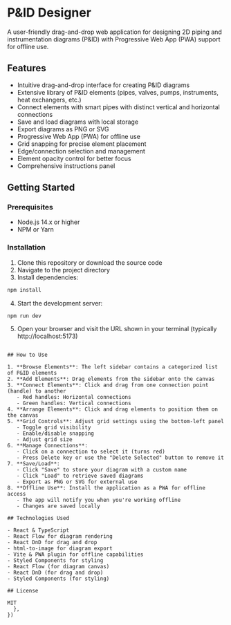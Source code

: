 # P&ID Designer

A user-friendly drag-and-drop web application for designing 2D piping and instrumentation diagrams (P&ID) with Progressive Web App (PWA) support for offline use.

## Features

- Intuitive drag-and-drop interface for creating P&ID diagrams
- Extensive library of P&ID elements (pipes, valves, pumps, instruments, heat exchangers, etc.)
- Connect elements with smart pipes with distinct vertical and horizontal connections
- Save and load diagrams with local storage
- Export diagrams as PNG or SVG
- Progressive Web App (PWA) for offline use
- Grid snapping for precise element placement
- Edge/connection selection and management
- Element opacity control for better focus
- Comprehensive instructions panel

## Getting Started

### Prerequisites

- Node.js 14.x or higher
- NPM or Yarn

### Installation

1. Clone this repository or download the source code
2. Navigate to the project directory
3. Install dependencies:

```bash
npm install
```

4. Start the development server:

```bash
npm run dev
```

5. Open your browser and visit the URL shown in your terminal (typically http://localhost:5173)
```

## How to Use

1. **Browse Elements**: The left sidebar contains a categorized list of P&ID elements
2. **Add Elements**: Drag elements from the sidebar onto the canvas
3. **Connect Elements**: Click and drag from one connection point (handle) to another
   - Red handles: Horizontal connections
   - Green handles: Vertical connections
4. **Arrange Elements**: Click and drag elements to position them on the canvas
5. **Grid Controls**: Adjust grid settings using the bottom-left panel
   - Toggle grid visibility
   - Enable/disable snapping
   - Adjust grid size
6. **Manage Connections**: 
   - Click on a connection to select it (turns red)
   - Press Delete key or use the "Delete Selected" button to remove it
7. **Save/Load**: 
   - Click "Save" to store your diagram with a custom name
   - Click "Load" to retrieve saved diagrams
   - Export as PNG or SVG for external use
8. **Offline Use**: Install the application as a PWA for offline access
   - The app will notify you when you're working offline
   - Changes are saved locally

## Technologies Used

- React & TypeScript
- React Flow for diagram rendering
- React DnD for drag and drop
- html-to-image for diagram export
- Vite & PWA plugin for offline capabilities
- Styled Components for styling
- React Flow (for diagram canvas)
- React DnD (for drag and drop)
- Styled Components (for styling)

## License

MIT
  },
})
```

